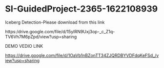 # SI-GuidedProject-2365-1622108939
Iceberg Detection-Please download from this link

https:/drive.google.com/file/d/15yIRN9Uxj3op-_c_Z1q-TV6Vh7M6pZpd/view?usp=sharing

DEMO VEDIO LINK

https://drive.google.com/file/d/1OaVb1nBZonTT34ZJQRDBYVDFdqKeFSd_/view?usp=sharing
